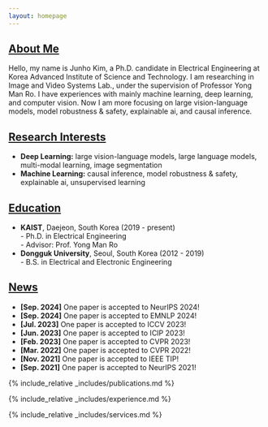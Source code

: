 ```yaml
---
layout: homepage
---
```


## <u>About Me</u>

Hello, my name is Junho Kim, a Ph.D. candidate in Electrical Engineering at Korea Advanced Institute of Science and Technology. I am researching in Image and Video Systems Lab., under the supervision of Professor Yong Man Ro. I have experiences with mainly machine learning, deep learning, and computer vision. Now I am more focusing on large vision-language models, model robustness & safety, explainable ai, and causal inference.


## <u>Research Interests</u>

- **Deep Learning:** large vision-language models, large language models, multi-modal learning, image segmentation
- **Machine Learning:** causal inference, model robustness & safety, explainable ai, unsupervised learning


## <u>Education</u>

- **KAIST**, Daejeon, South Korea (2019 - present)<br>- Ph.D. in Electrical Engineering<br>- Advisor: Prof. Yong Man Ro
- **Dongguk University**, Seoul, South Korea (2012 - 2019)<br>- B.S. in Electrical and Electronic Engineering


## <u>News</u>

- **[Sep. 2024]** One paper is accepted to NeurIPS 2024!
- **[Sep. 2024]** One paper is accepted to EMNLP 2024!
- **[Jul. 2023]** One paper is accepted to ICCV 2023!
- **[Jun. 2023]** One paper is accepted to ICIP 2023!
- **[Feb. 2023]** One paper is accepted to CVPR 2023!
- **[Mar. 2022]** One paper is accepted to CVPR 2022!
- **[Nov. 2021]** One paper is accepted to IEEE TIP!
- **[Sep. 2021]** One paper is accepted to NeurIPS 2021!


{% include_relative _includes/publications.md %}


{% include_relative _includes/experience.md %}


{% include_relative _includes/services.md %}
